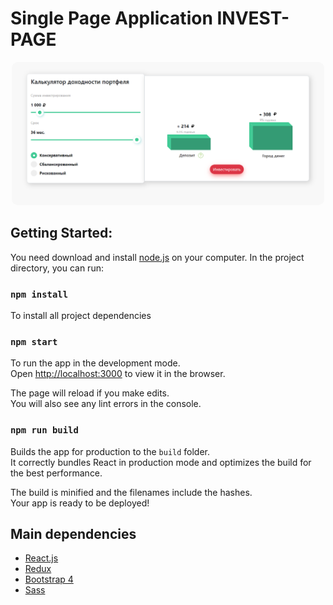 # Single Page Application INVEST-PAGE

<p align="center">
  <img src="logo.png" style = "width: 500px; heigth: 700px; border-radius: 10px"  />
</p>

## Getting Started:

You need download and install [node.js](https://nodejs.org/en/) on your computer.
In the project directory, you can run:
    
### `npm install`

To install all project dependencies

### `npm start`

To run the app in the development mode.<br>
Open [http://localhost:3000](http://localhost:3000) to view it in the browser.

The page will reload if you make edits.<br>
You will also see any lint errors in the console.

### `npm run build`

Builds the app for production to the `build` folder.<br>
It correctly bundles React in production mode and optimizes the build for the best performance.

The build is minified and the filenames include the hashes.<br>
Your app is ready to be deployed!

## Main dependencies

* [React.js](https://reactjs.org/)
* [Redux](https://redux.js.org/)
* [Bootstrap 4](https://getbootstrap.com/docs/4.3/getting-started/introduction/)
* [Sass](https://sass-lang.com/documentation)
